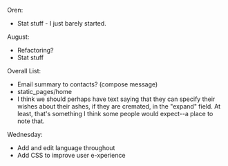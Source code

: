 Oren:
* Stat stuff - I just barely started.

August:
* Refactoring?
* Stat stuff


Overall List:
* Email summary to contacts? (compose message)
* static_pages/home
* I think we should perhaps have text saying that they can specify their wishes
    about their ashes, if they are cremated, in the "expand" field. At least,
    that's something I think some people would expect--a place to note that.

Wednesday:
* Add and edit language throughout
* Add CSS to improve user e-xperience
